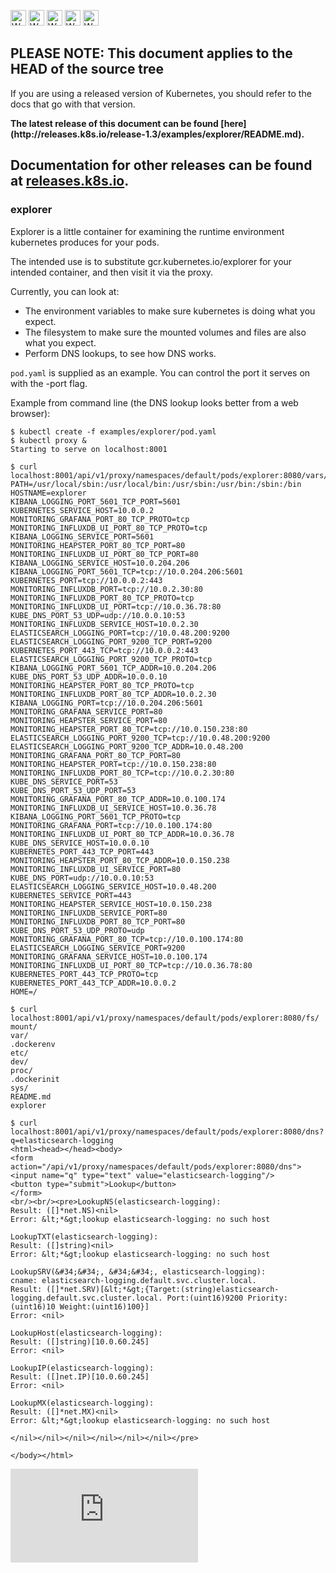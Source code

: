<!-- BEGIN MUNGE: UNVERSIONED_WARNING -->

<!-- BEGIN STRIP_FOR_RELEASE -->

<img src="http://kubernetes.io/img/warning.png" alt="WARNING"
     width="25" height="25">
<img src="http://kubernetes.io/img/warning.png" alt="WARNING"
     width="25" height="25">
<img src="http://kubernetes.io/img/warning.png" alt="WARNING"
     width="25" height="25">
<img src="http://kubernetes.io/img/warning.png" alt="WARNING"
     width="25" height="25">
<img src="http://kubernetes.io/img/warning.png" alt="WARNING"
     width="25" height="25">

<h2>PLEASE NOTE: This document applies to the HEAD of the source tree</h2>

If you are using a released version of Kubernetes, you should
refer to the docs that go with that version.

<!-- TAG RELEASE_LINK, added by the munger automatically -->
<strong>
The latest release of this document can be found
[here](http://releases.k8s.io/release-1.3/examples/explorer/README.md).

Documentation for other releases can be found at
[releases.k8s.io](http://releases.k8s.io).
</strong>
--

<!-- END STRIP_FOR_RELEASE -->

<!-- END MUNGE: UNVERSIONED_WARNING -->

### explorer

Explorer is a little container for examining the runtime environment kubernetes produces for your pods.

The intended use is to substitute gcr.kubernetes.io/explorer for your intended container, and then visit it via the proxy.

Currently, you can look at:
 * The environment variables to make sure kubernetes is doing what you expect.
 * The filesystem to make sure the mounted volumes and files are also what you expect.
 * Perform DNS lookups, to see how DNS works.

`pod.yaml` is supplied as an example. You can control the port it serves on with the -port flag.

Example from command line (the DNS lookup looks better from a web browser):

```console
$ kubectl create -f examples/explorer/pod.yaml
$ kubectl proxy &
Starting to serve on localhost:8001

$ curl localhost:8001/api/v1/proxy/namespaces/default/pods/explorer:8080/vars/
PATH=/usr/local/sbin:/usr/local/bin:/usr/sbin:/usr/bin:/sbin:/bin
HOSTNAME=explorer
KIBANA_LOGGING_PORT_5601_TCP_PORT=5601
KUBERNETES_SERVICE_HOST=10.0.0.2
MONITORING_GRAFANA_PORT_80_TCP_PROTO=tcp
MONITORING_INFLUXDB_UI_PORT_80_TCP_PROTO=tcp
KIBANA_LOGGING_SERVICE_PORT=5601
MONITORING_HEAPSTER_PORT_80_TCP_PORT=80
MONITORING_INFLUXDB_UI_PORT_80_TCP_PORT=80
KIBANA_LOGGING_SERVICE_HOST=10.0.204.206
KIBANA_LOGGING_PORT_5601_TCP=tcp://10.0.204.206:5601
KUBERNETES_PORT=tcp://10.0.0.2:443
MONITORING_INFLUXDB_PORT=tcp://10.0.2.30:80
MONITORING_INFLUXDB_PORT_80_TCP_PROTO=tcp
MONITORING_INFLUXDB_UI_PORT=tcp://10.0.36.78:80
KUBE_DNS_PORT_53_UDP=udp://10.0.0.10:53
MONITORING_INFLUXDB_SERVICE_HOST=10.0.2.30
ELASTICSEARCH_LOGGING_PORT=tcp://10.0.48.200:9200
ELASTICSEARCH_LOGGING_PORT_9200_TCP_PORT=9200
KUBERNETES_PORT_443_TCP=tcp://10.0.0.2:443
ELASTICSEARCH_LOGGING_PORT_9200_TCP_PROTO=tcp
KIBANA_LOGGING_PORT_5601_TCP_ADDR=10.0.204.206
KUBE_DNS_PORT_53_UDP_ADDR=10.0.0.10
MONITORING_HEAPSTER_PORT_80_TCP_PROTO=tcp
MONITORING_INFLUXDB_PORT_80_TCP_ADDR=10.0.2.30
KIBANA_LOGGING_PORT=tcp://10.0.204.206:5601
MONITORING_GRAFANA_SERVICE_PORT=80
MONITORING_HEAPSTER_SERVICE_PORT=80
MONITORING_HEAPSTER_PORT_80_TCP=tcp://10.0.150.238:80
ELASTICSEARCH_LOGGING_PORT_9200_TCP=tcp://10.0.48.200:9200
ELASTICSEARCH_LOGGING_PORT_9200_TCP_ADDR=10.0.48.200
MONITORING_GRAFANA_PORT_80_TCP_PORT=80
MONITORING_HEAPSTER_PORT=tcp://10.0.150.238:80
MONITORING_INFLUXDB_PORT_80_TCP=tcp://10.0.2.30:80
KUBE_DNS_SERVICE_PORT=53
KUBE_DNS_PORT_53_UDP_PORT=53
MONITORING_GRAFANA_PORT_80_TCP_ADDR=10.0.100.174
MONITORING_INFLUXDB_UI_SERVICE_HOST=10.0.36.78
KIBANA_LOGGING_PORT_5601_TCP_PROTO=tcp
MONITORING_GRAFANA_PORT=tcp://10.0.100.174:80
MONITORING_INFLUXDB_UI_PORT_80_TCP_ADDR=10.0.36.78
KUBE_DNS_SERVICE_HOST=10.0.0.10
KUBERNETES_PORT_443_TCP_PORT=443
MONITORING_HEAPSTER_PORT_80_TCP_ADDR=10.0.150.238
MONITORING_INFLUXDB_UI_SERVICE_PORT=80
KUBE_DNS_PORT=udp://10.0.0.10:53
ELASTICSEARCH_LOGGING_SERVICE_HOST=10.0.48.200
KUBERNETES_SERVICE_PORT=443
MONITORING_HEAPSTER_SERVICE_HOST=10.0.150.238
MONITORING_INFLUXDB_SERVICE_PORT=80
MONITORING_INFLUXDB_PORT_80_TCP_PORT=80
KUBE_DNS_PORT_53_UDP_PROTO=udp
MONITORING_GRAFANA_PORT_80_TCP=tcp://10.0.100.174:80
ELASTICSEARCH_LOGGING_SERVICE_PORT=9200
MONITORING_GRAFANA_SERVICE_HOST=10.0.100.174
MONITORING_INFLUXDB_UI_PORT_80_TCP=tcp://10.0.36.78:80
KUBERNETES_PORT_443_TCP_PROTO=tcp
KUBERNETES_PORT_443_TCP_ADDR=10.0.0.2
HOME=/

$ curl localhost:8001/api/v1/proxy/namespaces/default/pods/explorer:8080/fs/
mount/
var/
.dockerenv
etc/
dev/
proc/
.dockerinit
sys/
README.md
explorer

$ curl localhost:8001/api/v1/proxy/namespaces/default/pods/explorer:8080/dns?q=elasticsearch-logging
<html><head></head><body>
<form action="/api/v1/proxy/namespaces/default/pods/explorer:8080/dns">
<input name="q" type="text" value="elasticsearch-logging"/>
<button type="submit">Lookup</button>
</form>
<br/><br/><pre>LookupNS(elasticsearch-logging):
Result: ([]*net.NS)<nil>
Error: &lt;*&gt;lookup elasticsearch-logging: no such host

LookupTXT(elasticsearch-logging):
Result: ([]string)<nil>
Error: &lt;*&gt;lookup elasticsearch-logging: no such host

LookupSRV(&#34;&#34;, &#34;&#34;, elasticsearch-logging):
cname: elasticsearch-logging.default.svc.cluster.local.
Result: ([]*net.SRV)[&lt;*&gt;{Target:(string)elasticsearch-logging.default.svc.cluster.local. Port:(uint16)9200 Priority:(uint16)10 Weight:(uint16)100}]
Error: <nil>

LookupHost(elasticsearch-logging):
Result: ([]string)[10.0.60.245]
Error: <nil>

LookupIP(elasticsearch-logging):
Result: ([]net.IP)[10.0.60.245]
Error: <nil>

LookupMX(elasticsearch-logging):
Result: ([]*net.MX)<nil>
Error: &lt;*&gt;lookup elasticsearch-logging: no such host

</nil></nil></nil></nil></nil></nil></pre>

</body></html>
```


<!-- BEGIN MUNGE: GENERATED_ANALYTICS -->
[![Analytics](https://kubernetes-site.appspot.com/UA-36037335-10/GitHub/examples/explorer/README.md?pixel)]()
<!-- END MUNGE: GENERATED_ANALYTICS -->
